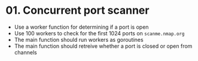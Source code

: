 # 01. Concurrent port scanner

- Use a worker function for determining if a port is open
- Use 100 workers to check for the first 1024 ports on `scanme.nmap.org`
- The main function should run workers as goroutines
- The main function should retreive whether a port is closed or open from channels
